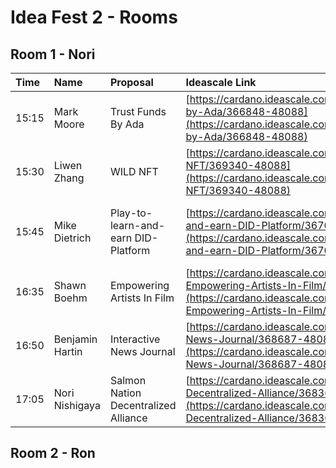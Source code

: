 # Idea Fest 2 - Rooms

## Room 1 - Nori

| Time | Name | Proposal | Ideascale Link | Challenge |
| :--- | :--- | :--- | :--- | :--- |
| 15:15 | Mark Moore | Trust Funds By Ada | [https://cardano.ideascale.com/a/dtd/Trust-Funds-by-Ada/366848-48088](https://cardano.ideascale.com/a/dtd/Trust-Funds-by-Ada/366848-48088) | Dapps & Integration |
| 15:30 | Liwen Zhang | WILD NFT | [https://cardano.ideascale.com/a/dtd/WILD-NFT/369340-48088](https://cardano.ideascale.com/a/dtd/WILD-NFT/369340-48088) | NFT Business models |
| 15:45 | Mike Dietrich | Play-to-learn-and-earn DID-Platform | [https://cardano.ideascale.com/a/dtd/Play-to-learn-and-earn-DID-Platform/367037-48088](https://cardano.ideascale.com/a/dtd/Play-to-learn-and-earn-DID-Platform/367037-48088) | ATALA PRISM DID Mass scale adoption |
| 16:35 | Shawn Boehm | Empowering Artists In Film | [https://cardano.ideascale.com/a/dtd/Collude-Empowering-Artists-In-Film/366753-48088](https://cardano.ideascale.com/a/dtd/Collude-Empowering-Artists-In-Film/366753-48088) | Dapps & Integration |
| 16:50 | Benjamin Hartin | Interactive News Journal | [https://cardano.ideascale.com/a/dtd/Interactive-News-Journal/368687-48088](https://cardano.ideascale.com/a/dtd/Interactive-News-Journal/368687-48088) | Distributed Decision making |
| 17:05 | Nori Nishigaya | Salmon Nation Decentralized Alliance | [https://cardano.ideascale.com/a/dtd/SalmonNation-Decentralized-Alliance/368369-48088](https://cardano.ideascale.com/a/dtd/SalmonNation-Decentralized-Alliance/368369-48088) | Scale up Cardano's community hubs |

## Room 2 - Ron



